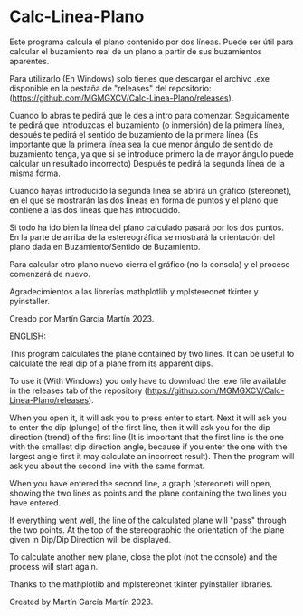# Calc-Linea-Plano


Este programa calcula el plano contenido por dos líneas. Puede ser útil para calcular el buzamiento real de un plano a partir de sus buzamientos aparentes.

Para utilizarlo (En Windows) solo tienes que descargar el archivo .exe disponible en la pestaña de "releases" del repositorio: (https://github.com/MGMGXCV/Calc-Linea-Plano/releases).

Cuando lo abras te pedirá que le des a intro para comenzar. Seguidamente te pedirá que introduzcas el buzamiento (o inmersión) de la primera línea, después te pedirá el sentido de buzamiento de la primera línea (Es importante que la primera línea sea la que menor ángulo de sentido de buzamiento tenga, ya que si se introduce primero la de mayor ángulo puede calcular un resultado incorrecto) 
Después te pedirá la segunda línea de la misma forma. 

Cuando hayas introducido la segunda línea se abrirá un gráfico (stereonet), en el que se mostrarán las dos líneas en forma de puntos y el plano que contiene a las dos líneas que has introducido.
 
Si todo ha ido bien la línea del plano calculado pasará por los dos puntos. En la parte de arriba de la estereográfica se mostrará la orientación del plano dada en Buzamiento/Sentido de Buzamiento. 

Para calcular otro plano nuevo cierra el gráfico (no la consola) y el proceso comenzará de nuevo.


Agradecimientos a las librerías mathplotlib y mplstereonet tkinter y pyinstaller. 

Creado por Martín García Martín 2023.


ENGLISH:

This program calculates the plane contained by two lines. It can be useful to calculate the real dip of a plane from its apparent dips.

To use it (With Windows) you only have to download the .exe file available in the releases tab of the repository (https://github.com/MGMGXCV/Calc-Linea-Plano/releases).

When you open it, it will ask you to press enter to start. Next it will ask you to enter the dip (plunge) of the first line, then it will ask you for the dip direction (trend) of the first line (It is important that the first line is the one with the smallest dip direction angle, because if you enter the one with the largest angle first it may calculate an incorrect result). 
Then the program will ask you about the second line with the same format.  

When you have entered the second line, a graph (stereonet) will open, showing the two lines as points and the plane containing the two lines you have entered.
 
If everything went well, the line of the calculated plane will "pass" through the two points. At the top of the stereographic the orientation of the plane given in Dip/Dip Direction will be displayed. 

To calculate another new plane, close the plot (not the console) and the process will start again.


Thanks to the mathplotlib and mplstereonet tkinter pyinstaller libraries. 

Created by Martín García Martín 2023.
